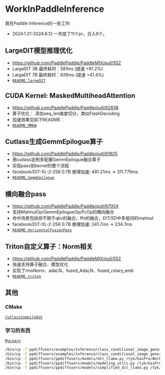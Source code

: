 # WorkInPaddleInference
我在Paddle Inference的一些工作:
- 2024.1.21-2024.8.12 一共提了11个pr，合入9个。


## LargeDIT模型推理优化
- https://github.com/PaddlePaddle/PaddleMIX/pull/552
- LargeDIT 3B 最终耗时：581ms (提速 +61.2%)
- LargeDIT 7B 最终耗时：926ms (提速 +41.4%)
- [`README_largeDIT`](./LargeDIT/README_largeDIT.md)


## CUDA Kernel: MaskedMultiheadAttention
- https://github.com/PaddlePaddle/Paddle/pull/62838
- 算子优化： 添加seq_len维度切分，类似FlashDecoding
- 加速效果见如下README：
- [`README_MMHA`](./MaskedMultiheadAttention/README_MMHA.md)


## Cutlass生成GemmEpilogue算子
- https://github.com/PaddlePaddle/Paddle/pull/61925
- 用cutlass定制多配置GemmEpilogue融合算子
- 实现pass到kernel的整个流程
- facebook/DiT-XL-2-256 0.7B 推理加速: 481.21ms -> 311.779ms 
- [`README_GemmEpilogue`](./GemmEpilogue/README_GemmEpilogue.md)


## 横向融合pass
- https://github.com/PaddlePaddle/Paddle/pull/67004
- 支持MatmulOp/GemmEpilogueOp/FcOp的横向融合
- 命中场景包括但不限于qkv的融合，ffn的融合，DiT/SD中多层间的matmul
- facebook/DiT-XL-2-256 0.7B 推理加速: 241.7ms -> 234.7ms
- [`README_HorizontalFusionPass`](./HorizontalFusionPass/README_HorizontalFusionPass.md)


## Triton自定义算子：Norm相关
- https://github.com/PaddlePaddle/PaddleMIX/pull/552
- 快速支持算子融合、模型优化
- 实现了rmsNorm、adaLN、fused_AdaLN、fused_rotary_emb
- [`README_triton`](./TritonKernel/README_triton.md)


## 其他
### CMake
[`CutlassCompileOpt`](./CutlassCompileOpt)


### 学习的东西
[`MyLearn`](./MyLearn)


~~~bash
/bin/cp -f ppdiffusers/examples/inference/class_conditional_image_generation-large_dit_3b.py /tyk/kaiPro/WorkInPaddleInference/LargeDIT
/bin/cp -f ppdiffusers/examples/inference/class_conditional_image_generation-large_dit_7b.py /tyk/kaiPro/WorkInPaddleInference/LargeDIT
/bin/cp -f ppdiffusers/ppdiffusers/models/dit_llama.py /tyk/kaiPro/WorkInPaddleInference/LargeDIT
/bin/cp -f ppdiffusers/ppdiffusers/models/modeling_utils.py /tyk/kaiPro/WorkInPaddleInference/LargeDIT
/bin/cp -f ppdiffusers/ppdiffusers/models/simplified_dit_llama.py /tyk/kaiPro/WorkInPaddleInference/LargeDIT
~~~